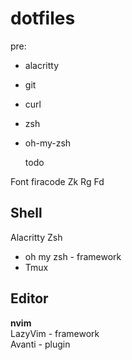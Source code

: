 # dotfiles

pre:
* alacritty
* git
* curl
* zsh
* oh-my-zsh

  todo
  
Font firacode
Zk 
Rg
Fd  
## Shell
Alacritty
Zsh 
  * oh my zsh - framework
  * Tmux


##  Editor
**nvim**  
LazyVim - framework  
Avanti - plugin   
